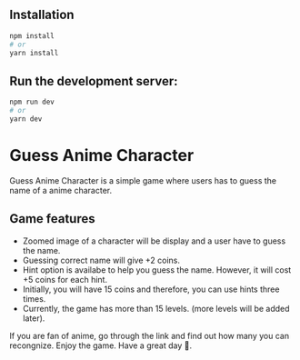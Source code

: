 ## Installation
```bash
npm install
# or
yarn install

```
## Run the development server:
```bash
npm run dev
# or
yarn dev
```
# Guess Anime Character

Guess Anime Character is a simple game where users has to guess the name of a anime character.

## Game features
- Zoomed image of a character will be display and a user have to guess the name.
- Guessing correct name will give +2 coins.
- Hint option is availabe to help you guess the name. However, it will cost +5 coins for each hint.
- Initially, you will have 15 coins and therefore, you can use hints three times.
- Currently, the game has more than 15 levels. (more levels will be added later).

If you are fan of anime, go through the link and find out how many you can recongnize.
Enjoy the game. Have a great day 👋.

